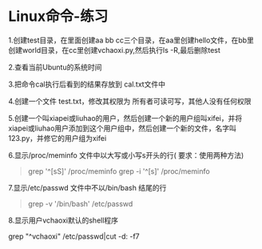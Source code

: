 # Linux命令-练习

1.创建test目录，在里面创建aa bb cc三个目录，在aa里创建hello文件，在bb里创建world目录，在cc里创建vchaoxi.py,然后执行ls -R,最后删除test

2.查看当前Ubuntu的系统时间

3.把命令cal执行后看到的结果存放到 cal.txt文件中

4.创建一个文件 test.txt，修改其权限为 所有者可读可写，其他人没有任何权限

5.创建一个叫xiapei或liuhao的用户，然后创建一个新的用户组叫xifei，并将xiapei或liuhao用户添加到这个用户组中，然后创建一个新的文件，名字叫123.py，并修它的用户组为xifei

6.显示/proc/meminfo 文件中以大写或小写s开头的行( 要求：使用两种方法)
> grep '^[sS]' /proc/meminfo
> grep -i '^[s]' /proc/meminfo

7.显示/etc/passwd 文件中不以/bin/bash 结尾的行
> grep -v '/bin/bash' /etc/passwd

8.显示用户vchaoxi默认的shell程序

grep "^vchaoxi" /etc/passwd|cut -d: -f7

